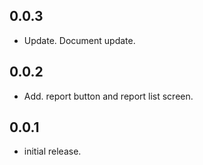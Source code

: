 ## 0.0.3
* Update. Document update.

## 0.0.2
* Add. report button and report list screen.

## 0.0.1
* initial release.
